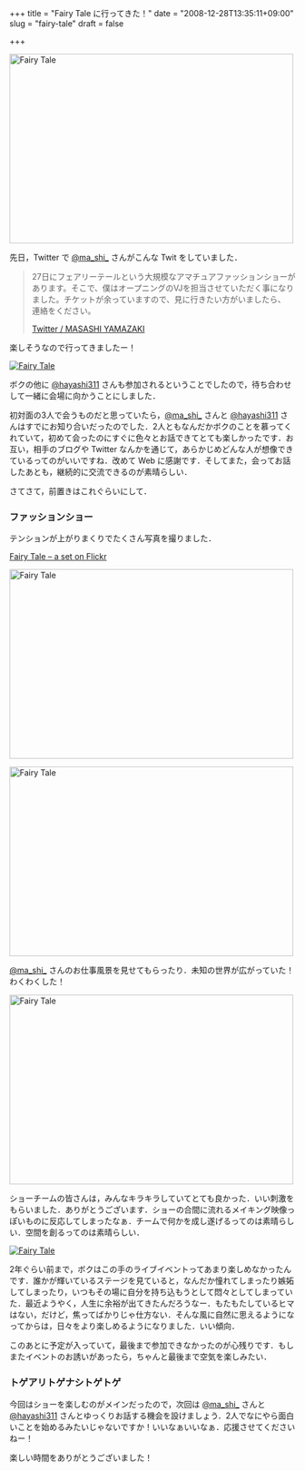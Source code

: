 +++
title = "Fairy Tale に行ってきた！"
date = "2008-12-28T13:35:11+09:00"
slug = "fairy-tale"
draft = false

+++

<p><a href="http://www.flickr.com/photos/june29/3142976308/" title="Fairy Tale by june29, on Flickr"><img src="http://farm4.static.flickr.com/3212/3142976308_816219c519.jpg" width="500" height="334" alt="Fairy Tale" /></a></p>
<p>先日，Twitter で <a href="http://twitter.com/ma_shi_" title="Twitter / ma_shi_">@ma_shi_</a> さんがこんな Twit をしていました．</p>
<blockquote><p>
27日にフェアリーテールという大規模なアマチュアファッションショーがあります。そこで、僕はオープニングのVJを担当させていただく事になりました。チケットが余っていますので、見に行きたい方がいましたら、 連絡をください。</p>
<p><a class="quote" href="http://twitter.com/ma_shi_/status/1075709064" title="Twitter / MASASHI YAMAZAKI">Twitter / MASASHI YAMAZAKI</a>
</p></blockquote>
<p>楽しそうなので行ってきましたー！</p>
<p><a href="http://www.fairyfairy.net/" title="Fairy Tale"><img src="http://img.skitch.com/20081228-msxbre9suhjkra5n9i9xe3gghc.png" alt="Fairy Tale" /></a></p>
<p>ボクの他に <a href="http://twitter.com/hayashi311" title="Twitter / hayashi311">@hayashi311</a> さんも参加されるということでしたので，待ち合わせして一緒に会場に向かうことにしました．</p>
<p>初対面の3人で会うものだと思っていたら，<a href="http://twitter.com/ma_shi_" title="Twitter / ma_shi_">@ma_shi_</a> さんと <a href="http://twitter.com/hayashi311" title="Twitter / hayashi311">@hayashi311</a> さんはすでにお知り合いだったのでした．2人ともなんだかボクのことを慕ってくれていて，初めて会ったのにすぐに色々とお話できてとても楽しかったです．お互い，相手のブログや Twitter なんかを通じて，あらかじめどんな人が想像できているってのがいいですね．改めて Web に感謝です．そしてまた，会ってお話したあとも，継続的に交流できるのが素晴らしい．</p>
<p>さてさて，前置きはこれぐらいにして．</p>
<h3>ファッションショー</h3>
<p>テンションが上がりまくりでたくさん写真を撮りました．</p>
<p><a href="http://www.flickr.com/photos/june29/sets/72157611750404674/" title="Fairy Tale - a set on Flickr">Fairy Tale &#8211; a set on Flickr</a></p>
<p><a href="http://www.flickr.com/photos/june29/3142121316/" title="Fairy Tale by june29, on Flickr"><img src="http://farm4.static.flickr.com/3288/3142121316_ca2fcaee24.jpg" width="500" height="334" alt="Fairy Tale" /></a></p>
<p><a href="http://www.flickr.com/photos/june29/3141293943/" title="Fairy Tale by june29, on Flickr"><img src="http://farm4.static.flickr.com/3255/3141293943_d328ede6dd.jpg" width="500" height="334" alt="Fairy Tale" /></a></p>
<p><a href="http://twitter.com/ma_shi_" title="Twitter / ma_shi_">@ma_shi_</a> さんのお仕事風景を見せてもらったり．未知の世界が広がっていた！わくわくした！</p>
<p><a href="http://www.flickr.com/photos/june29/3142126921/" title="Fairy Tale by june29, on Flickr"><img src="http://farm4.static.flickr.com/3248/3142126921_b1788aaeab.jpg" width="500" height="334" alt="Fairy Tale" /></a></p>
<p>ショーチームの皆さんは，みんなキラキラしていてとても良かった．いい刺激をもらいました．ありがとうございます．ショーの合間に流れるメイキング映像っぽいものに反応してしまったなぁ．チームで何かを成し遂げるってのは素晴らしい．空間を創るってのは素晴らしい．</p>
<p><a href="http://www.flickr.com/photos/june29/sets/72157611750404674/" title="Fairy Tale - a set on Flickr"><img src="http://img.skitch.com/20081228-ncr9ebfaequrkw9qmfg74g4wud.png" alt="Fairy Tale" /></a></p>
<p>2年ぐらい前まで，ボクはこの手のライブイベントってあまり楽しめなかったんです．誰かが輝いているステージを見ていると，なんだか憧れてしまったり嫉妬してしまったり，いつもその場に自分を持ち込もうとして悶々としてしまっていた．最近ようやく，人生に余裕が出てきたんだろうなー．もたもたしているヒマはない，だけど，焦ってばかりじゃ仕方ない．そんな風に自然に思えるようになってからは，日々をより楽しめるようになりました．いい傾向．</p>
<p>このあとに予定が入っていて，最後まで参加できなかったのが心残りです．もしまたイベントのお誘いがあったら，ちゃんと最後まで空気を楽しみたい．</p>
<h3>トゲアリトゲナシトゲトゲ</h3>
<p>今回はショーを楽しむのがメインだったので，次回は <a href="http://twitter.com/ma_shi_" title="Twitter / ma_shi_">@ma_shi_</a> さんと<a href="http://twitter.com/hayashi311" title="Twitter / hayashi311">@hayashi311</a> さんとゆっくりお話する機会を設けましょう．2人でなにやら面白いことを始めるみたいじゃないですか！いいなぁいいなぁ．応援させてくださいねー！</p>
<p>楽しい時間をありがとうございました！</p>
